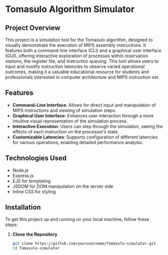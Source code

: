# Tomasulo Algorithm Simulator

## Project Overview
This project is a simulation tool for the Tomasulo algorithm, designed to visually demonstrate the execution of MIPS assembly instructions. It features both a command-line interface (CLI) and a graphical user interface (GUI), offering interactive exploration of processes within reservation stations, the register file, and instruction queuing. This tool allows users to input and modify instruction latencies to observe varied operational outcomes, making it a valuable educational resource for students and professionals interested in computer architecture and MIPS instruction set.

## Features
- **Command-Line Interface**: Allows for direct input and manipulation of MIPS instructions and viewing of simulation steps.
- **Graphical User Interface**: Enhances user interaction through a more intuitive visual representation of the simulation process.
- **Interactive Execution**: Users can step through the simulation, seeing the effects of each instruction on the processor’s state.
- **Customizable Latencies**: Supports configuration of different latencies for various operations, enabling detailed performance analysis.

## Technologies Used
- Node.js
- Express.js
- EJS for templating
- JSDOM for DOM manipulation on the server side
- Inline CSS for styling

## Installation

To get this project up and running on your local machine, follow these steps:

1. **Clone the Repository**
   ```bash
   git clone https://github.com/yourusername/Tomasulo-simulator.git
   cd Tomasulo-simulator
